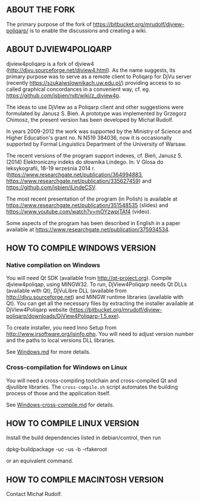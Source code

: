 ## ABOUT THE FORK

The primary purpose of the fork of https://bitbucket.org/mrudolf/djview-poliqarp/ is to enable the discussions and creating a wiki.

## ABOUT DJVIEW4POLIQARP

djview4poliqarp is a fork of djview4 (http://djvu.sourceforge.net/djview4.html).
As the name suggests, its primary purpose was to serve as a remote client to Poliqarp for DjVu server
(recently https://szukajwslownikach.uw.edu.pl/)
providing access to so called graphical concordances in a convenient way,
cf. eg. https://github.com/jsbien/ndt/wiki/z_djview4p.

The ideas to use DjView as a Poliqarp client and other suggestions
were formulated by Janusz S. Bień. A prototype was implemented by
Grzegorz Chimosz, the present version has been developed by Michał
Rudolf.

In years 2009-2012 the work was supported by the Ministry of Science
and Higher Education's grant no. N N519 384036, now it is occasionally
supported by Formal Linguistics Department of the University of Warsaw.

The recent versions of the program support indexes, cf. Bień, Janusz
S. (2014) Elektroniczny indeks do słownika Lindego. In: V Glosa do
leksykografii, 18-19 września 2014 r. 
(https://www.researchgate.net/publication/364994883, https://www.researchgate.net/publication/335627459)
and https://github.com/jsbien/iLindeCSV.

The most recent presentation of the program (in Polish) is available at 
https://www.researchgate.net/publication/351548535 (slides)
and https://www.youtube.com/watch?v=mOYzwpjTAf4 (video).

Some aspects of the program has been described in English
in a paper available at https://www.researchgate.net/publication/375934534.
## HOW TO COMPILE WINDOWS VERSION

### Native compilation on Windows

You will need Qt SDK (available from http://qt-project.org). Compile djview4poliqap,
using MINGW32. To run, DjView4Poliqarp needs Qt DLLs (available with Qt),
DjVuLibre DLL (available from http://djvu.sourceforge.net) and MINGW runtime libraries
(available with Qt).
You can get all the necessary files by extracting the installer available at
DjView4Poliqarp website (https://bitbucket.org/mrudolf/djview-poliqarp/downloads/DjView4Poliqarp-1.5.exe).

To create installer, you need Inno Setup from http://www.jrsoftware.org/isinfo.php.
You will need to adjust version number and the paths to local versions DLL libraries.

See [Windows.md](Windows.md) for more details.

### Cross-compilation for Windows on Linux

You will need a cross-compiling toolchain and cross-compiled Qt and djvulibre libraries.
The `cross-compile.sh` script automates the building process of those and the application itself.

See [Windows-cross-compile.md](Windows-cross-compile.md) for details.

## HOW TO COMPILE LINUX VERSION

Install the build dependencies listed in debian/control, then run

dpkg-buildpackage -uc -us -b -rfakeroot

or an equivalent command.

## HOW TO COMPILE MACINTOSH VERSION

Contact Michał Rudolf.
